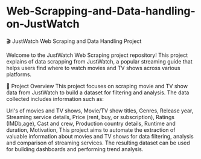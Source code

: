 # Web-Scrapping-and-Data-handling-on-JustWatch
🎬 JustWatch Web Scraping and Data Handling Project

Welcome to the JustWatch Web Scraping project repository! This project explains of data scrapping from JustWatch, a popular streaming guide that helps users find where to watch movies and TV shows across various platforms.

🚀 Project Overview
This project focuses on scraping movie and TV show data from JustWatch to build a dataset for filtering and analysis. The data collected includes information such as:

Url's of movies and TV shows,
Movie/TV show titles,
Genres,
Release year,
Streaming service details,
Price (rent, buy, or subscription),
Ratings (IMDb,age),
Cast and crew,
Production country details,
Runtime and duration,
Motivation,
This project aims to automate the extraction of valuable information about movies and TV shows for data filtering, analysis and comparison of streaming services. The resulting dataset can be used for building dashboards and performing trend analysis.

